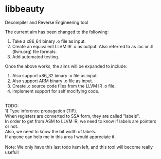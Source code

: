 libbeauty
=========

Decompiler and Reverse Engineering tool

The current aim has been changed to the following:<br>
1) Take a x86_64 binary .o file as input.<br>
2) Create an equivalent LLVM IR .o as output. Also referred to as .bc or .ll (llvm.org) file formats.<br>
3) Add automated testing.<br>

Once the above works, the aims will be expanded to include:<br>
1) Also support x86_32 binary .o file as input.<br>
2) Also support ARM binary .o file as input.<br>
3) Create .c source code files from the LLVM IR .o file.<br>
4) Implement support for self modifying code.<br>
<br>
TODO:<br>
1) Type inference propagation (TIP).<br>
	When registers are converted to SSA form, they are called "labels".<br>
	In order to get from ASM to LLVM IR, we need to know if labels are pointers or not.<br>
	Also, we need to know the bit width of labels.<br>
	If anyone can help me in this area I would appreciate it.<br>
<br>
Note: We only have this last todo item left, and this tool will become really useful!<br>

